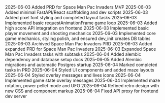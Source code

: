 2025-06-03 Added PRD for Space Man Pac Invaders MVP
2025-06-03 Added minimal FastAPI/React scaffolding and dev scripts
2025-06-03 Added pixel font styling and completed layout tasks
2025-06-03 Implemented basic requestAnimationFrame game loop
2025-06-03 Added high score API integration on frontend
2025-06-03 Implemented basic player movement and shooting mechanics
2025-06-03 Implemented core game mechanics, styling polish, and ensured dev_init creates DB tables
2025-06-03 Archived Space Man Pac Invaders PRD
2025-06-03 Added expanded PRD for Space Man Pac Invaders
2025-06-03 Expanded Space Man Pac Invaders tasks with subtasks
2025-06-04 Added alembic dependency and database setup docs
2025-06-05 Added Alembic migrations and automatic Postgres startup
2025-06-04 Marked completed tasks in PRD
2025-06-04 Styled UI components and added maze layouts
2025-06-04 Styled overlay messages and lives icons
2025-06-04 Implemented game state overlay messages
2025-06-04 Implemented maze rotation, power pellet mode and UFO
2025-06-04 Refined retro design with new CSS and component markup
2025-06-04 Fixed API proxy for frontend dev server

